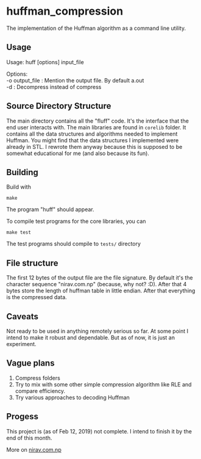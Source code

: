 # huffman_compression
The implementation of the Huffman algorithm as a command line utility.

## Usage
Usage: huff [options] input_file  

Options:  
    -o output_file      : Mention the output file. By default a.out  
    -d                  : Decompress instead of compress  

## Source Directory Structure
The main directory contains all the "fluff" code. It's the interface that the end user
interacts with. The main libraries are found in `corelib` folder. It contains all the data 
structures and algorithms needed to implement Huffman. 
You might find that the data structures I implemented were already in STL. 
I rewrote them anyway because this is supposed to be somewhat educational for me (and also because its fun).

## Building
Build with

    make

The program "huff" should appear.

To compile test programs for the core libraries, you can 

    make test

The test programs should compile to `tests/` directory

## File structure
The first 12 bytes of the output file are the file signature. 
By default it's the character sequence "nirav.com.np" (because, why not? :D). After that 4 bytes
store the length of huffman table in little endian. After that everything is the 
compressed data.

## Caveats
Not ready to be used in anything remotely serious so far. At some point I intend to 
make it robust and dependable. But as of now, it is just an experiment.

## Vague plans
1. Compress folders
2. Try to mix with some other simple compression algorithm like RLE and compare efficiency.
3. Try various approaches to decoding Huffman

## Progess
This project is (as of Feb 12, 2019) not complete. I intend to finish it by the end of this month.

More on [nirav.com.np](https://nirav.com.np)